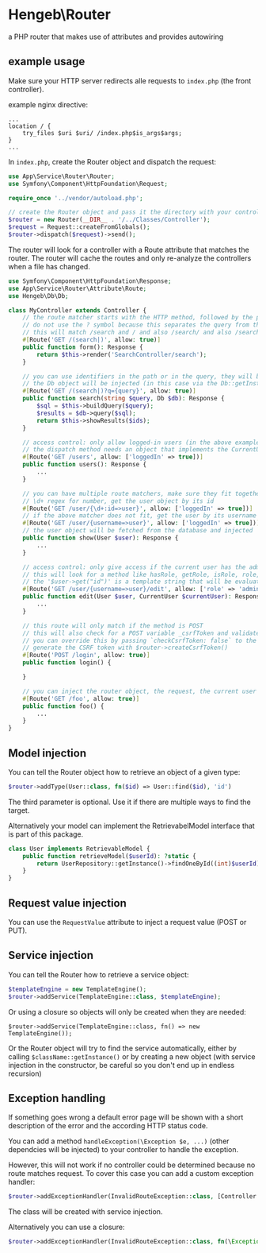 # Hengeb\Router

a PHP router that makes use of attributes and provides autowiring

## example usage

Make sure your HTTP server redirects alle requests to `index.php` (the front controller).

example nginx directive:

```
...
location / {
    try_files $uri $uri/ /index.php$is_args$args;
}
...
```

In `index.php`, create the Router object and dispatch the request:

```php
use App\Service\Router\Router;
use Symfony\Component\HttpFoundation\Request;

require_once '../vendor/autoload.php';

// create the Router object and pass it the directory with your controllers (will also look in subdirectories)
$router = new Router(__DIR__ . '/../Classes/Controller');
$request = Request::createFromGlobals();
$router->dispatch($request)->send();
```

The router will look for a controller with a Route attribute that matches the router. The router will cache the routes and only re-analyze the controllers when a file has changed.

```php
use Symfony\Component\HttpFoundation\Response;
use App\Service\Router\Attribute\Route;
use Hengeb\Db\Db;

class MyController extends Controller {
    // the route matcher starts with the HTTP method, followed by the path. You can use some regular expressions to some extend
    // do not use the ? symbol because this separates the query from the path)
    // this will match /search and / and also /search/ and also /search?foo=bar but not /search?q=theQuery because of the next route
    #[Route('GET /(search|)', allow: true)]
    public function form(): Response {
        return $this->render('SearchController/search');
    }

    // you can use identifiers in the path or in the query, they will be passed as arguments and casted to the desired type
    // the Db object will be injected (in this case via the Db::getInstance() method)
    #[Route('GET /(search|)?q={query}', allow: true)]
    public function search(string $query, Db $db): Response {
        $sql = $this->buildQuery($query);
        $results = $db->query($sql);
        return $this->showResults($ids);
    }

    // access control: only allow logged-in users (in the above examples: allow public access)
    // the dispatch method needs an object that implements the CurrentUserInterface
    #[Route('GET /users', allow: ['loggedIn' => true])]
    public function users(): Response {
        ...
    }

    // you can have multiple route matchers, make sure they fit together
    // \d+ regex for number, get the user object by its id
    #[Route('GET /user/{\d+:id=>user}', allow: ['loggedIn' => true])]
    // if the above matcher does not fit, get the user by its username
    #[Route('GET /user/{username=>user}', allow: ['loggedIn' => true])]
    // the user object will be fetched from the database and injected
    public function show(User $user): Response {
        ...
    }

    // access control: only give access if the current user has the admin role OR is the user himself/herself
    // this will look for a method like hasRole, getRole, isRole, role, get("role") and so on
    // the '$user->get("id")' is a template string that will be evaluated. This does only allow simple function calls because the string will be parsed.
    #[Route('GET /user/{username=>user}/edit', allow: ['role' => 'admin', 'id' => '$user->get("id")'])]
    public function edit(User $user, CurrentUser $currentUser): Response {
        ...
    }

    // this route will only match if the method is POST
    // this will also check for a POST variable _csrfToken and validate it to prevent CSRF attacks
    // you can override this by passing `checkCsrfToken: false` to the Route attribute
    // generate the CSRF token with $router->createCsrfToken()
    #[Route('POST /login', allow: true)]
    public function login() {

    }

    // you can inject the router object, the request, the current user
    #[Route('GET /foo', allow: true)]
    public function foo() {
        ...
    }
}
```

## Model injection

You can tell the Router object how to retrieve an object of a given type:

```php
$router->addType(User::class, fn($id) => User::find($id), 'id')
```

The third parameter is optional. Use it if there are multiple ways to find the target.

Alternatively your model can implement the RetrievabelModel interface that is part of this package.

```php
class User implements RetrievableModel {
    public function retrieveModel($userId): ?static {
        return UserRepository::getInstance()->findOneById((int)$userId);
    }
}
```

## Request value injection

You can use the `RequestValue` attribute to inject a request value (POST or PUT).

## Service injection

You can tell the Router how to retrieve a service object:

```php
$templateEngine = new TemplateEngine();
$router->addService(TemplateEngine::class, $templateEngine);
```

Or using a closure so objects will only be created when they are needed:

```
$router->addService(TemplateEngine::class, fn() => new TemplateEngine());
```

Or the Router object will try to find the service automatically, either by calling `$className::getInstance()` or by creating a new object (with service injection in the constructor, be careful so you don't end up in endless recursion)

## Exception handling

If something goes wrong a default error page will be shown with a short description of the error and the according HTTP status code.

You can add a method `handleException(\Exception $e, ...)` (other dependcies will be injected) to your controller to handle the exception.

However, this will not work if no controller could be determined because no route matches request. To cover this case you can add a custom
exception handler:

```php
$router->addExceptionHandler(InvalidRouteException::class, [Controller::class, 'handleException']);
```

The class will be created with service injection.

Alternatively you can use a closure:

```php
$router->addExceptionHandler(InvalidRouteException::class, fn(\Exception $e) => (new Controller)->handleException($e));
```
